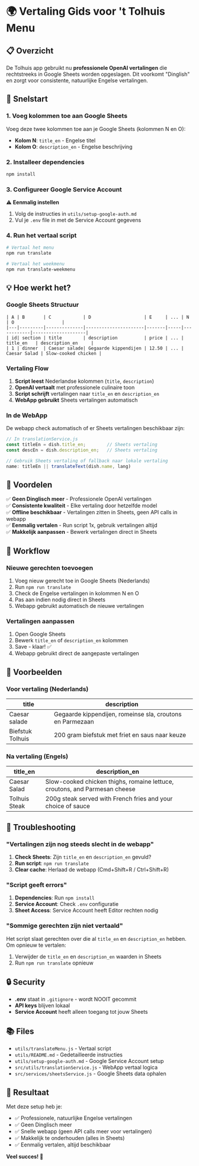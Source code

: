 # 🌍 Vertaling Gids voor 't Tolhuis Menu

## 📋 Overzicht

De Tolhuis app gebruikt nu **professionele OpenAI vertalingen** die rechtstreeks in Google Sheets worden opgeslagen. Dit voorkomt "Dinglish" en zorgt voor consistente, natuurlijke Engelse vertalingen.

## 🚀 Snelstart

### 1. Voeg kolommen toe aan Google Sheets

Voeg deze twee kolommen toe aan je Google Sheets (kolommen N en O):
- **Kolom N**: `title_en` - Engelse titel
- **Kolom O**: `description_en` - Engelse beschrijving

### 2. Installeer dependencies
```bash
npm install
```

### 3. Configureer Google Service Account

⚠️ **Eenmalig instellen**

1. Volg de instructies in `utils/setup-google-auth.md`
2. Vul je `.env` file in met de Service Account gegevens

### 4. Run het vertaal script

```bash
# Vertaal het menu
npm run translate

# Vertaal het weekmenu
npm run translate-weekmenu
```

## 💡 Hoe werkt het?

### Google Sheets Structuur

```
| A | B       | C            | D                    | E     | ... | N          | O                  |
|---|---------|--------------|----------------------|-------|-----|------------|--------------------|
| id| section | title        | description          | price | ... | title_en   | description_en     |
| 1 | dinner  | Caesar salade| Gegaarde kippendijen | 12.50 | ... | Caesar Salad | Slow-cooked chicken |
```

### Vertaling Flow

1. **Script leest** Nederlandse kolommen (`title`, `description`)
2. **OpenAI vertaalt** met professionele culinaire toon
3. **Script schrijft** vertalingen naar `title_en` en `description_en`
4. **WebApp gebruikt** Sheets vertalingen automatisch

### In de WebApp

De webapp check automatisch of er Sheets vertalingen beschikbaar zijn:

```javascript
// In translationService.js
const titleEn = dish.title_en;        // Sheets vertaling
const descEn = dish.description_en;   // Sheets vertaling

// Gebruik Sheets vertaling of fallback naar lokale vertaling
name: titleEn || translateText(dish.name, lang)
```

## 🎯 Voordelen

✅ **Geen Dinglisch meer** - Professionele OpenAI vertalingen  
✅ **Consistente kwaliteit** - Elke vertaling door hetzelfde model  
✅ **Offline beschikbaar** - Vertalingen zitten in Sheets, geen API calls in webapp  
✅ **Eenmalig vertalen** - Run script 1x, gebruik vertalingen altijd  
✅ **Makkelijk aanpassen** - Bewerk vertalingen direct in Sheets  

## 🔄 Workflow

### Nieuwe gerechten toevoegen

1. Voeg nieuw gerecht toe in Google Sheets (Nederlands)
2. Run `npm run translate`
3. Check de Engelse vertalingen in kolommen N en O
4. Pas aan indien nodig direct in Sheets
5. Webapp gebruikt automatisch de nieuwe vertalingen

### Vertalingen aanpassen

1. Open Google Sheets
2. Bewerk `title_en` of `description_en` kolommen
3. Save - klaar! ✅
4. Webapp gebruikt direct de aangepaste vertalingen

## 📝 Voorbeelden

### Voor vertaling (Nederlands)

| title | description |
|-------|-------------|
| Caesar salade | Gegaarde kippendijen, romeinse sla, croutons en Parmezaan |
| Biefstuk Tolhuis | 200 gram biefstuk met friet en saus naar keuze |

### Na vertaling (Engels)

| title_en | description_en |
|----------|----------------|
| Caesar Salad | Slow-cooked chicken thighs, romaine lettuce, croutons, and Parmesan cheese |
| Tolhuis Steak | 200g steak served with French fries and your choice of sauce |

## 🐛 Troubleshooting

### "Vertalingen zijn nog steeds slecht in de webapp"

1. **Check Sheets**: Zijn `title_en` en `description_en` gevuld?
2. **Run script**: `npm run translate`
3. **Clear cache**: Herlaad de webapp (Cmd+Shift+R / Ctrl+Shift+R)

### "Script geeft errors"

1. **Dependencies**: Run `npm install`
2. **Service Account**: Check `.env` configuratie
3. **Sheet Access**: Service Account heeft Editor rechten nodig

### "Sommige gerechten zijn niet vertaald"

Het script slaat gerechten over die al `title_en` en `description_en` hebben. Om opnieuw te vertalen:
1. Verwijder de `title_en` en `description_en` waarden in Sheets
2. Run `npm run translate` opnieuw

## 🔒 Security

- **.env** staat in `.gitignore` - wordt NOOIT gecommit
- **API keys** blijven lokaal
- **Service Account** heeft alleen toegang tot jouw Sheets

## 📚 Files

- `utils/translateMenu.js` - Vertaal script
- `utils/README.md` - Gedetailleerde instructies
- `utils/setup-google-auth.md` - Google Service Account setup
- `src/utils/translationService.js` - WebApp vertaal logica
- `src/services/sheetsService.js` - Google Sheets data ophalen

## 🎉 Resultaat

Met deze setup heb je:
- ✅ Professionele, natuurlijke Engelse vertalingen
- ✅ Geen Dinglisch meer
- ✅ Snelle webapp (geen API calls meer voor vertalingen)
- ✅ Makkelijk te onderhouden (alles in Sheets)
- ✅ Eenmalig vertalen, altijd beschikbaar

**Veel succes! 🚀**

